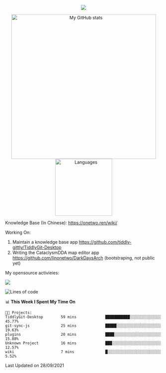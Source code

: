 <a href="https://github.com/linonetwo">
    <p align="center">
        <img src="https://github-profile-trophy.vercel.app/?username=linonetwo&column=7&theme=onedark"/>
    </p>
</a>
<a align="center" href="https://github.com/linonetwo">
  <p align="center">
    <img src="https://github-readme-stats.vercel.app/api?username=linonetwo&show_icons=true&count_private=true" alt="My GitHub stats" width="465"/>
    <img src="https://github-readme-stats.vercel.app/api/top-langs/?username=linonetwo&layout=compact&langs_count=10" alt="Languages" height="183">
  </p>
</a>

Knowledge Base (In Chinese): https://onetwo.ren/wiki/

Working On: 

1. Maintain a knowledge base app https://github.com/tiddly-gittly/TiddlyGit-Desktop
1. Writing the CataclysmDDA map editor app https://github.com/linonetwo/DarkDaysArch (bootstraping, not public yet)

My opensource activieies:

![](https://visitor-badge.glitch.me/badge?page_id=linonetwo.linonetwo)

<!--START_SECTION:waka-->
![Lines of code](https://img.shields.io/badge/From%20Hello%20World%20I%27ve%20Written-2.6%20million%20lines%20of%20code-blue)

📊 **This Week I Spent My Time On** 

```text
🐱‍💻 Projects: 
TiddlyGit-Desktop        59 mins             ███████████░░░░░░░░░░░░░░   45.77% 
git-sync-js              25 mins             █████░░░░░░░░░░░░░░░░░░░░   19.63% 
plugins                  20 mins             ████░░░░░░░░░░░░░░░░░░░░░   15.88% 
Unknown Project          16 mins             ███░░░░░░░░░░░░░░░░░░░░░░   12.57% 
wiki                     7 mins              █░░░░░░░░░░░░░░░░░░░░░░░░   5.52%

```


 Last Updated on 28/09/2021
<!--END_SECTION:waka-->
